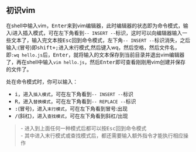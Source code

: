 ## 初识vim

在shell中输入vim，<kbd>Enter</kbd>来到vim编辑器，此时编辑器的状态即为命令模式，输入i进入插入模式，可在左下角看到`-- INSERT --`标识，这时可以向编辑器输入一些文本了，输入完文本按<kbd>Esc</kbd>回到命令模式，左下角`-- INSERT --`标识消失，之后输入:(冒号)即<kbd>shift+;</kbd>进入末行模式,然后键入wq，然后空格，然后文件名，即`:wq hello.js`后，<kbd>Enter</kbd>，就将输入的文本保存到当前目录并退出vim编辑器了，再在shell中输入`vim hello.js`，然后<kbd>Enter</kbd>即可查看刚刚用vim创建并保存的文件了。


处在命令模式时，你可以输入：
- <kbd>i</kbd>，进入`插入模式`，可在左下角看到`-- INSERT --`标识
- <kbd>R</kbd>，进入`替换模式`，可在左下角看到`-- REPLACE --`标识
- <kbd>:</kbd>(冒号)，进入`末行模式`，可在左下角看到冒号:出现
- <kbd>/</kbd>(斜杠)，进入`查找模式`，可在左下角看到斜杠/出现

> \- 进入到上面任何一种模式后都可以按<kbd>Esc</kbd>回到命令模式  
> \- 其中进入末行模式或查找模式后，都还需要输入额外指令才能执行相应操作

